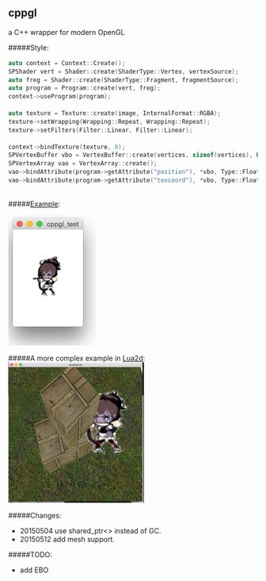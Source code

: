 ## cppgl 
a C++ wrapper for modern OpenGL

#####Style:

```c++
auto context = Context::Create();
SPShader vert = Shader::create(ShaderType::Vertex, vertexSource);
auto freg = Shader::create(ShaderType::Fragment, fragmentSource);
auto program = Program::create(vert, freg);
context->useProgram(program);

auto texture = Texture::create(image, InternalFormat::RGBA);
texture->setWrapping(Wrapping::Repeat, Wrapping::Repeat);
texture->setFilters(Filter::Linear, Filter::Linear);

context->bindTexture(texture, 0);
SPVertexBuffer vbo = VertexBuffer::create(vertices, sizeof(vertices), BufferUsage::StaticDraw);
SPVertexArray vao = VertexArray::create();
vao->bindAttribute(program->getAttribute("position"), *vbo, Type::Float, 2, 4*sizeof(float), NULL);
vao->bindAttribute(program->getAttribute("texcoord"), *vbo, Type::Float, 2, 4*sizeof(float), 2*sizeof(float));
    
```

#####[Example](https://github.com/iichenbf/cppgl/blob/master/cppgl/cppgl.cpp):

![](./cppgl_test_result.png)

#####A more complex example in [Lua2d](https://github.com/iichenbf/lua2d):
![](./mesh.png)


#####Changes:

- 20150504 use shared_ptr<> instead of GC.
- 20150512 add mesh support.

#####TODO:

- add EBO